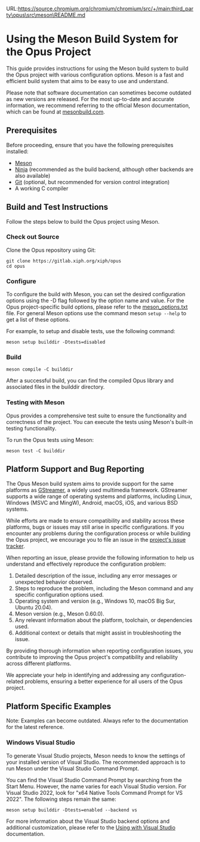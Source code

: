 URL:https://source.chromium.org/chromium/chromium/src/+/main:third_party\opus\src\meson\README.md
# Using the Meson Build System for the Opus Project

This guide provides instructions for using the Meson build system to build the Opus project with various configuration options. Meson is a fast and efficient build system that aims to be easy to use and understand.

Please note that software documentation can sometimes become outdated as new versions are released. For the most up-to-date and accurate information, we recommend referring to the official Meson documentation, which can be found at [mesonbuild.com](https://mesonbuild.com/).

## Prerequisites

Before proceeding, ensure that you have the following prerequisites installed:

- [Meson](https://mesonbuild.com/Quick-guide.html)
- [Ninja](https://ninja-build.org/) (recommended as the build backend, although other backends are also available)
- [Git](https://git-scm.com/) (optional, but recommended for version control integration)
- A working C compiler

## Build and Test Instructions

Follow the steps below to build the Opus project using Meson.

### Check out Source
Clone the Opus repository using Git:

```shell
git clone https://gitlab.xiph.org/xiph/opus
cd opus
```

### Configure
To configure the build with Meson, you can set the desired configuration options using the -D flag followed by the option name and value. For the Opus project-specific build options, please refer to the [meson_options.txt](./../meson_options.txt) file. For general Meson options use the command meson `setup --help` to get a list of these options.

For example, to setup and disable tests, use the following command:

```shell
meson setup builddir -Dtests=disabled
```

### Build

```shell
meson compile -C builddir
```

After a successful build, you can find the compiled Opus library and associated files in the builddir directory.

### Testing with Meson

Opus provides a comprehensive test suite to ensure the functionality and correctness of the project. You can execute the tests using Meson's built-in testing functionality.

To run the Opus tests using Meson:

```shell
meson test -C builddir
```

## Platform Support and Bug Reporting

The Opus Meson build system aims to provide support for the same platforms as [GStreamer](https://gstreamer.freedesktop.org/), a widely used multimedia framework. GStreamer supports a wide range of operating systems and platforms, including Linux, Windows (MSVC and MingW), Android, macOS, iOS, and various BSD systems.

While efforts are made to ensure compatibility and stability across these platforms, bugs or issues may still arise in specific configurations. If you encounter any problems during the configuration process or while building the Opus project, we encourage you to file an issue in the [project's issue tracker](https://gitlab.xiph.org/xiph/opus/-/issues).

When reporting an issue, please provide the following information to help us understand and effectively reproduce the configuration problem:

1. Detailed description of the issue, including any error messages or unexpected behavior observed.
2. Steps to reproduce the problem, including the Meson command and any specific configuration options used.
3. Operating system and version (e.g., Windows 10, macOS Big Sur, Ubuntu 20.04).
4. Meson version (e.g., Meson 0.60.0).
5. Any relevant information about the platform, toolchain, or dependencies used.
6. Additional context or details that might assist in troubleshooting the issue.

By providing thorough information when reporting configuration issues, you contribute to improving the Opus project's compatibility and reliability across different platforms.

We appreciate your help in identifying and addressing any configuration-related problems, ensuring a better experience for all users of the Opus project.

## Platform Specific Examples

Note: Examples can become outdated. Always refer to the documentation for the latest reference.

### Windows Visual Studio

To generate Visual Studio projects, Meson needs to know the settings of your installed version of Visual Studio. The recommended approach is to run Meson under the Visual Studio Command Prompt.

You can find the Visual Studio Command Prompt by searching from the Start Menu. However, the name varies for each Visual Studio version. For Visual Studio 2022, look for "x64 Native Tools Command Prompt for VS 2022". The following steps remain the same:

```shell
meson setup builddir -Dtests=enabled --backend vs
```

For more information about the Visual Studio backend options and additional customization, please refer to the [Using with Visual Studio](https://mesonbuild.com/Using-with-Visual-Studio.html) documentation.